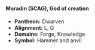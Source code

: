 #### Moradin (SCAG), God of creation
- **Pantheon:** Dwarven
- **Alignment:** L, G
- **Domains:** Forge, Knowledge
- **Symbol:** Hammer and anvil